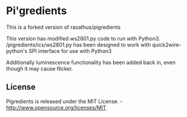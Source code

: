 # Pi'gredients

This is a forked version of rasathus/pigredients

This version has modified ws2801.py code to run with Python3. /pigredients/ics/ws2801.py
has been designed to work with quick2wire-python's SPI interface for use with Python3

Additionally luminescence functionality has been added back in, even though it may cause flicker.

## License
Pigredients is released under the MIT License. - http://www.opensource.org/licenses/MIT
